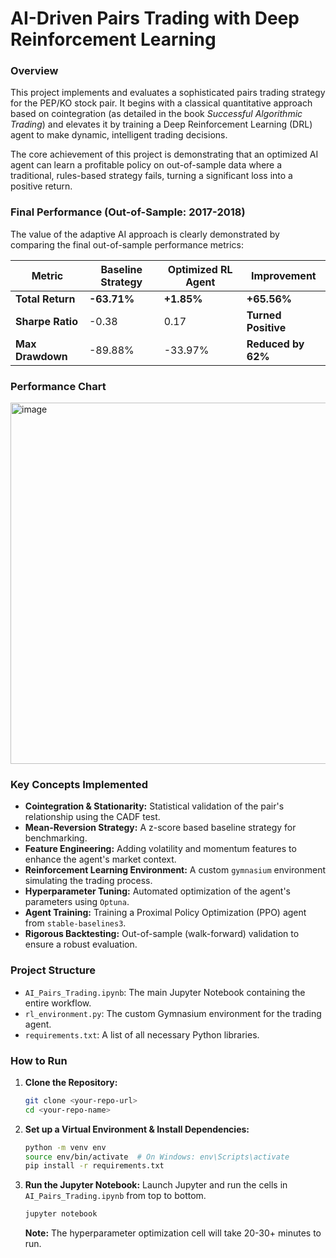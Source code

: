 # AI-Driven Pairs Trading with Deep Reinforcement Learning

### Overview

This project implements and evaluates a sophisticated pairs trading strategy for the PEP/KO stock pair. It begins with a classical quantitative approach based on cointegration (as detailed in the book *Successful Algorithmic Trading*) and elevates it by training a Deep Reinforcement Learning (DRL) agent to make dynamic, intelligent trading decisions.

The core achievement of this project is demonstrating that an optimized AI agent can learn a profitable policy on out-of-sample data where a traditional, rules-based strategy fails, turning a significant loss into a positive return.

### Final Performance (Out-of-Sample: 2017-2018)

The value of the adaptive AI approach is clearly demonstrated by comparing the final out-of-sample performance metrics:

| Metric             | Baseline Strategy | Optimized RL Agent | Improvement      |
| ------------------ | ----------------- | ------------------ | ---------------- |
| **Total Return** | **-63.71%** | **+1.85%** | **+65.56%** |
| **Sharpe Ratio** | -0.38             | 0.17               | **Turned Positive** |
| **Max Drawdown** | -89.88%           | -33.97%            | **Reduced by 62%** |

### Performance Chart

<img width="993" height="578" alt="image" src="https://github.com/user-attachments/assets/eda118a0-f6c2-4665-85dc-77fd477287a9" />


### Key Concepts Implemented
- **Cointegration & Stationarity:** Statistical validation of the pair's relationship using the CADF test.
- **Mean-Reversion Strategy:** A z-score based baseline strategy for benchmarking.
- **Feature Engineering:** Adding volatility and momentum features to enhance the agent's market context.
- **Reinforcement Learning Environment:** A custom `gymnasium` environment simulating the trading process.
- **Hyperparameter Tuning:** Automated optimization of the agent's parameters using `Optuna`.
- **Agent Training:** Training a Proximal Policy Optimization (PPO) agent from `stable-baselines3`.
- **Rigorous Backtesting:** Out-of-sample (walk-forward) validation to ensure a robust evaluation.

### Project Structure

- `AI_Pairs_Trading.ipynb`: The main Jupyter Notebook containing the entire workflow.
- `rl_environment.py`: The custom Gymnasium environment for the trading agent.
- `requirements.txt`: A list of all necessary Python libraries.

### How to Run

1.  **Clone the Repository:**
    ```bash
    git clone <your-repo-url>
    cd <your-repo-name>
    ```

2.  **Set up a Virtual Environment & Install Dependencies:**
    ```bash
    python -m venv env
    source env/bin/activate  # On Windows: env\Scripts\activate
    pip install -r requirements.txt
    ```

3.  **Run the Jupyter Notebook:**
    Launch Jupyter and run the cells in `AI_Pairs_Trading.ipynb` from top to bottom.
    ```bash
    jupyter notebook
    ```
    **Note:** The hyperparameter optimization cell will take 20-30+ minutes to run.
